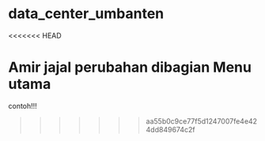 # data_center_umbanten
<<<<<<< HEAD

Amir jajal perubahan dibagian Menu utama
=======
contoh!!!
>>>>>>> aa55b0c9ce77f5d1247007fe4e424dd849674c2f
